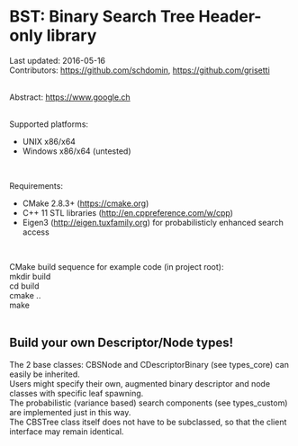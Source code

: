 # BST: Binary Search Tree Header-only library

Last updated: 2016-05-16 <br/>
Contributors: https://github.com/schdomin, https://github.com/grisetti <br/>
<br/>

Abstract: https://www.google.ch <br/>
<br/>

Supported platforms: <br/>
- UNIX x86/x64 <br/>
- Windows x86/x64 (untested) <br/>
<br/>

Requirements: <br/>
- CMake 2.8.3+ (https://cmake.org) <br/>
- C++ 11 STL libraries (http://en.cppreference.com/w/cpp) <br/>
- Eigen3 (http://eigen.tuxfamily.org) for probabilisticly enhanced search access <br/>
<br/>

CMake build sequence for example code (in project root): <br/>
mkdir build <br/>
cd build <br/>
cmake .. <br/>
make <br/>
<br/>

## Build your own Descriptor/Node types!
The 2 base classes: CBSNode and CDescriptorBinary (see types_core) can easily be inherited. <br/>
Users might specify their own, augmented binary descriptor and node classes with specific leaf spawning. <br>
The probabilistic (variance based) search components (see types_custom) are implemented just in this way. <br/>
The CBSTree class itself does not have to be subclassed, so that the client interface may remain identical. <br/>

